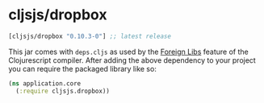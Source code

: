 # cljsjs/dropbox

[](dependency)
```clojure
[cljsjs/dropbox "0.10.3-0"] ;; latest release
```
[](/dependency)

This jar comes with `deps.cljs` as used by the [Foreign Libs][flibs] feature
of the Clojurescript compiler. After adding the above dependency to your project
you can require the packaged library like so:

```clojure
(ns application.core
  (:require cljsjs.dropbox))
```

[flibs]: https://github.com/clojure/clojurescript/wiki/Packaging-Foreign-Dependencies
